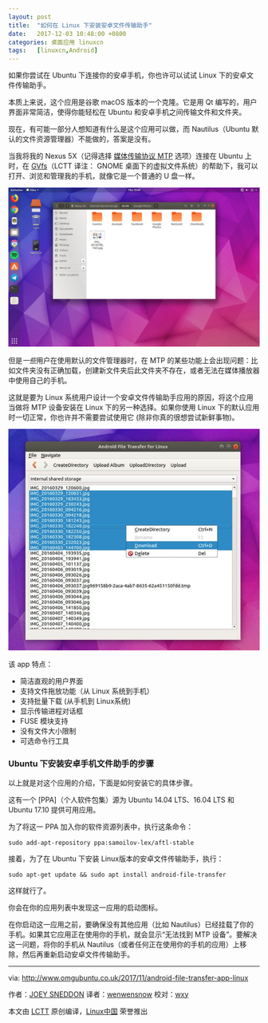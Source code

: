 ```yaml
---
layout: post
title:	"如何在 Linux 下安装安卓文件传输助手"
date:	2017-12-03 10:48:00 +0800 
categories:	桌面应用 linuxcn 
tags:	[linuxcn,Android]
---
```



如果你尝试在 Ubuntu 下连接你的安卓手机，你也许可以试试 Linux 下的安卓文件传输助手。


本质上来说，这个应用是谷歌 macOS 版本的一个克隆。它是用 Qt 编写的，用户界面非常简洁，使得你能轻松在 Ubuntu 和安卓手机之间传输文件和文件夹。


现在，有可能一部分人想知道有什么是这个应用可以做，而 Nautilus（Ubuntu 默认的文件资源管理器）不能做的，答案是没有。


当我将我的 Nexus 5X（记得选择 [媒体传输协议 MTP](https://en.wikipedia.org/wiki/Media_Transfer_Protocol) 选项）连接在 Ubuntu 上时，在 [GVfs](https://en.wikipedia.org/wiki/GVfs)（LCTT 译注： GNOME 桌面下的虚拟文件系统）的帮助下，我可以打开、浏览和管理我的手机，就像它是一个普通的 U 盘一样。


[![Nautilus MTP integration with a Nexus 5X](/Asserts/Images/album/201712/03/104921py9cpjjbmdmvzya2.jpg)](http://www.omgubuntu.co.uk/wp-content/uploads/2017/11/browsing-android-mtp-nautilus.jpg)


但是*一些*用户在使用默认的文件管理器时，在 MTP 的某些功能上会出现问题：比如文件夹没有正确加载，创建新文件夹后此文件夹不存在，或者无法在媒体播放器中使用自己的手机。


这就是要为 Linux 系统用户设计一个安卓文件传输助手应用的原因，将这个应用当做将 MTP 设备安装在 Linux 下的另一种选择。如果你使用 Linux 下的默认应用时一切正常，你也许并不需要尝试使用它 (除非你真的很想尝试新鲜事物)。


![Android File Transfer Linux App](/Asserts/Images/album/201712/03/104923x8lhru37kv4b6bnu.jpg)


该 app 特点：


* 简洁直观的用户界面
* 支持文件拖放功能（从 Linux 系统到手机）
* 支持批量下载 (从手机到 Linux系统)
* 显示传输进程对话框
* FUSE 模块支持
* 没有文件大小限制
* 可选命令行工具


### Ubuntu 下安装安卓手机文件助手的步骤


以上就是对这个应用的介绍，下面是如何安装它的具体步骤。


这有一个 [PPA]（个人软件包集）源为 Ubuntu 14.04 LTS、16.04 LTS 和 Ubuntu 17.10 提供可用应用。


为了将这一 PPA 加入你的软件资源列表中，执行这条命令：



```
sudo add-apt-repository ppa:samoilov-lex/aftl-stable

```

接着，为了在 Ubuntu 下安装 Linux版本的安卓文件传输助手，执行：



```
sudo apt-get update && sudo apt install android-file-transfer

```

这样就行了。


你会在你的应用列表中发现这一应用的启动图标。


在你启动这一应用之前，要确保没有其他应用（比如 Nautilus）已经挂载了你的手机。如果其它应用正在使用你的手机，就会显示“无法找到 MTP 设备”。要解决这一问题，将你的手机从 Nautilus（或者任何正在使用你的手机的应用）上移除，然后再重新启动安卓文件传输助手。




---


via: <http://www.omgubuntu.co.uk/2017/11/android-file-transfer-app-linux>


作者：[JOEY SNEDDON](https://plus.google.com/117485690627814051450/?rel=author) 译者：[wenwensnow](https://github.com/wenwensnow) 校对：[wxy](https://github.com/wxy)


本文由 [LCTT](https://github.com/LCTT/TranslateProject) 原创编译，[Linux中国](https://linux.cn/) 荣誉推出
